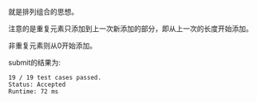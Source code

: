 就是排列组合的思想。

注意的是重复元素只添加到上一次新添加的部分，即从上一次的长度开始添加。

非重复元素则从0开始添加。

submit的结果为:
```
19 / 19 test cases passed.
Status: Accepted
Runtime: 72 ms
```
